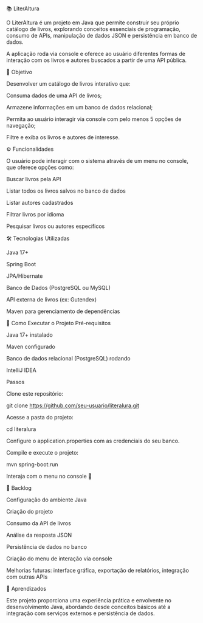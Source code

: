 📚 LiterAltura

O LiterAltura é um projeto em Java que permite construir seu próprio catálogo de livros, explorando conceitos essenciais de programação, consumo de APIs, manipulação de dados JSON e persistência em banco de dados.

A aplicação roda via console e oferece ao usuário diferentes formas de interação com os livros e autores buscados a partir de uma API pública.

🎯 Objetivo

Desenvolver um catálogo de livros interativo que:

Consuma dados de uma API de livros;

Armazene informações em um banco de dados relacional;

Permita ao usuário interagir via console com pelo menos 5 opções de navegação;

Filtre e exiba os livros e autores de interesse.

⚙️ Funcionalidades

O usuário pode interagir com o sistema através de um menu no console, que oferece opções como:

Buscar livros pela API

Listar todos os livros salvos no banco de dados

Listar autores cadastrados

Filtrar livros por idioma

Pesquisar livros ou autores específicos

🛠️ Tecnologias Utilizadas

Java 17+

Spring Boot

JPA/Hibernate

Banco de Dados (PostgreSQL ou MySQL)

API externa de livros (ex: Gutendex)

Maven para gerenciamento de dependências

🚀 Como Executar o Projeto
Pré-requisitos

Java 17+ instalado

Maven configurado

Banco de dados relacional (PostgreSQL) rodando

IntelliJ IDEA

Passos

Clone este repositório:

git clone https://github.com/seu-usuario/literalura.git


Acesse a pasta do projeto:

cd literalura


Configure o application.properties com as credenciais do seu banco.

Compile e execute o projeto:

mvn spring-boot:run


Interaja com o menu no console 🎉

📝 Backlog

 Configuração do ambiente Java

 Criação do projeto

 Consumo da API de livros

 Análise da resposta JSON

 Persistência de dados no banco

 Criação do menu de interação via console

 Melhorias futuras: interface gráfica, exportação de relatórios, integração com outras APIs

🌟 Aprendizados

Este projeto proporciona uma experiência prática e envolvente no desenvolvimento Java, abordando desde conceitos básicos até a integração com serviços externos e persistência de dados.
